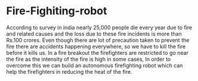 # Fire-Fighiting-robot
According to survey in india nearly 25,000 people die every year due to fire and related causes and the loss due to these fire incidents is more than Rs.100 crores. Even though there are lot of precaution taken to prevent the fire there are accidents happening everywhere, so we have to kill the fire before it kills us. In a fire breakout the firefighters are restricted to go near the fire as the intensity of the fire is high in some cases, In order to overcome this we can build an autonomous firefighting robot which can help the firefighters in reducing the heat of the fire.
